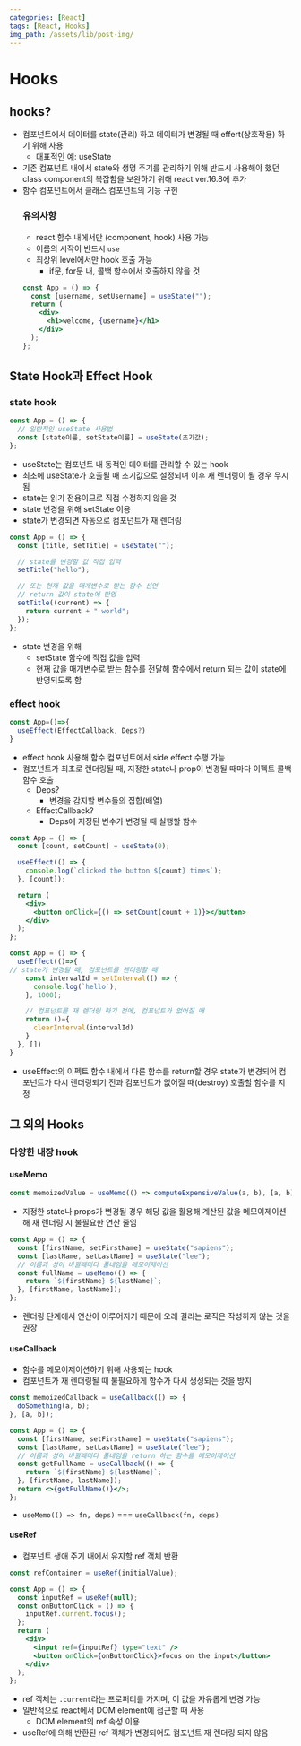 ```yaml
---
categories: [React]
tags: [React, Hooks]
img_path: /assets/lib/post-img/
---
```


# Hooks

## hooks?

- 컴포넌트에서 데이터를 state(관리) 하고 데이터가 변경될 때 effert(상호작용) 하기 위해 사용
  - 대표적인 예: useState
- 기존 컴포넌트 내에서 state와 생명 주기를 관리하기 위해 반드시 사용해야 했던 class component의 복잡함을 보완하기 위해 react ver.16.8에 추가
- 함수 컴포넌트에서 클래스 컴포넌트의 기능 구현
  ### 유의사항
  - react 함수 내에서만 (component, hook) 사용 가능
  - 이름의 시작이 반드시 `use`
  - 최상위 level에서만 hook 호출 가능
    - if문, for문 내, 콜백 함수에서 호출하지 않을 것
  ```jsx
  const App = () => {
    const [username, setUsername] = useState("");
    return (
      <div>
        <h1>welcome, {username}</h1>
      </div>
    );
  };
  ```

## State Hook과 Effect Hook

### state hook

```jsx
const App = () => {
  // 일반적인 useState 사용법
  const [state이름, setState이름] = useState(초기값);
};
```

- useState는 컴포넌트 내 동적인 데이터를 관리할 수 있는 hook
- 최초에 useState가 호출될 때 초기값으로 설정되며 이후 재 렌더링이 될 경우 무시됨
- state는 읽기 전용이므로 직접 수정하지 않을 것
- state 변경을 위해 setState 이용
- state가 변경되면 자동으로 컴포넌트가 재 렌더링

```jsx
const App = () => {
  const [title, setTitle] = useState("");

  // state를 변경할 값 직접 입력
  setTitle("hello");

  // 또는 현재 값을 매개변수로 받는 함수 선언
  // return 값이 state에 반영
  setTitle((current) => {
    return current + " world";
  });
};
```

- state 변경을 위해
  - setState 함수에 직접 값을 입력
  - 현재 값을 매개변수로 받는 함수를 전달해 함수에서 return 되는 값이 state에 반영되도록 함

### effect hook

```jsx
const App=()=>{
  useEffect(EffectCallback, Deps?)
}
```

- effect hook 사용해 함수 컴포넌트에서 side effect 수행 가능
- 컴포넌트가 최초로 렌더링될 때, 지정한 state나 prop이 변경될 때마다 이펙트 콜백 함수 호출
  - Deps?
    - 변경을 감지할 변수들의 집합(배열)
  - EffectCallback?
    - Deps에 지정된 변수가 변경될 때 실행할 함수

```jsx
const App = () => {
  const [count, setCount] = useState(0);

  useEffect(() => {
    console.log(`clicked the button ${count} times`);
  }, [count]);

  return (
    <div>
      <button onClick={() => setCount(count + 1)}></button>
    </div>
  );
};
```

```jsx
const App = () => {
  useEffect(()=>{
// state가 변경될 때, 컴포넌트를 렌더링할 때
    const intervalId = setInterval(() => {
      console.log(`hello`);
    }, 1000);

    // 컴포넌트를 재 렌더링 하기 전에, 컴포넌트가 없어질 때
    return ()={
      clearInterval(intervalId)
    }
  }, [])
}
```

- useEffect의 이펙트 함수 내에서 다른 함수를 return할 경우 state가 변경되어 컴포넌트가 다시 렌더링되기 전과 컴포넌트가 없어질 때(destroy) 호출할 함수를 지정

## 그 외의 Hooks

### 다양한 내장 hook

#### useMemo

```jsx
const memoizedValue = useMemo(() => computeExpensiveValue(a, b), [a, b]);
```

- 지정한 state나 props가 변경될 경우 해당 값을 활용해 계산된 값을 메모이제이션해 재 렌더링 시 불필요한 연산 줄임

```jsx
const App = () => {
  const [firstName, setFirstName] = useState("sapiens");
  const [lastName, setLastName] = useState("lee");
  // 이름과 성이 바뀔때마다 풀네임을 메모이제이션
  const fullName = useMemo(() => {
    return `${firstName} ${lastName}`;
  }, [firstName, lastName]);
};
```

- 렌더링 단계에서 연산이 이루어지기 때문에 오래 걸리는 로직은 작성하지 않는 것을 권장

#### useCallback

- 함수를 메모이제이션하기 위해 사용되는 hook
- 컴포넌트가 재 렌더링될 때 불필요하게 함수가 다시 생성되는 것을 방지

```jsx
const memoizedCallback = useCallback(() => {
  doSomething(a, b);
}, [a, b]);
```

```jsx
const App = () => {
  const [firstName, setFirstName] = useState("sapiens");
  const [lastName, setLastName] = useState("lee");
  // 이름과 성이 바뀔때마다 풀네임을 return 하는 함수를 메모이제이션
  const getFullName = useCallback(() => {
    return `${firstName} ${lastName}`;
  }, [firstName, lastName]);
  return <>{getFullName()}</>;
};
```

- `useMemo(() => fn, deps)` === `useCallback(fn, deps)`

#### useRef

- 컴포넌트 생애 주기 내에서 유지할 ref 객체 반환

```jsx
const refContainer = useRef(initialValue);
```

```jsx
const App = () => {
  const inputRef = useRef(null);
  const onButtonClick = () => {
    inputRef.current.focus();
  };
  return (
    <div>
      <input ref={inputRef} type="text" />
      <button onClick={onButtonClick}>focus on the input</button>
    </div>
  );
};
```

- ref 객체는 `.current`라는 프로퍼티를 가지며, 이 값을 자유롭게 변경 가능
- 일반적으로 react에서 DOM element에 접근할 때 사용
  - DOM element의 ref 속성 이용
- useRef에 의해 반환된 ref 객체가 변경되어도 컴포넌트 재 렌더링 되지 않음
